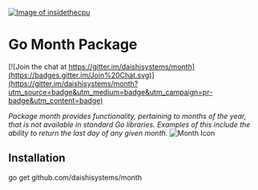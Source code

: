 <a href="http://insidethecpu.com">![Image of insidethecpu](https://dl.dropboxusercontent.com/u/26042707/Daishi%20Systems%20Icon%20with%20Text%20%28really%20tiny%20with%20photo%29.png)</a>
# Go Month Package

[![Join the chat at https://gitter.im/daishisystems/month](https://badges.gitter.im/Join%20Chat.svg)](https://gitter.im/daishisystems/month?utm_source=badge&utm_medium=badge&utm_campaign=pr-badge&utm_content=badge)

*Package month provides functionality, pertaining to months of the year, that is not available in standard Go libraries. Examples of this include the ability to return the last day of any given month.*
![Month Icon](https://dl.dropboxusercontent.com/u/26042707/gomonth%28medium%29.jpg)
## Installation
go get github.com/daishisystems/month